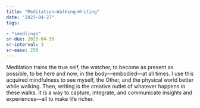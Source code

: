 ```yaml
---
title: "Meditation–Walking–Writing"
date: "2023-04-27"
tags:

- "seedlings"
sr-due: 2023-04-30
sr-interval: 3
sr-ease: 250
---
```


Meditation trains the true self, the watcher, to become as present as possible, to be here and now, in the body—embodied—at all times. I use this acquired mindfulness to see myself, the Other, and the physical world better while walking. Then, writing is the creative outlet of whatever happens in these walks. It is a way to capture, integrate, and communicate insights and experiences—all to make life richer.